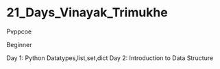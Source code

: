# 21_Days_Vinayak_Trimukhe
Pvppcoe

Beginner


Day 1: Python Datatypes,list,set,dict
Day 2: Introduction to Data Structure
